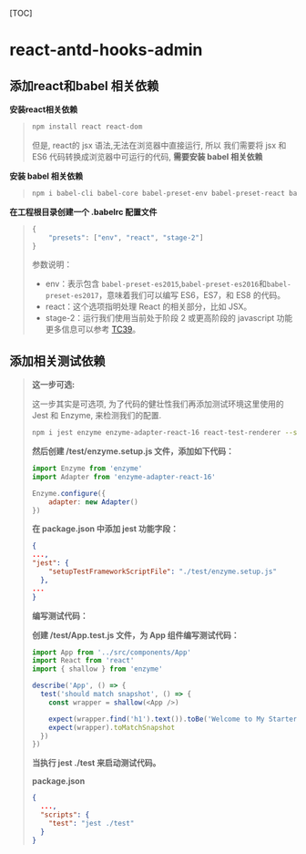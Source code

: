 [TOC]

# react-antd-hooks-admin

## 添加react和babel 相关依赖

**安装react相关依赖**

> ```bash
> npm install react react-dom
> ```
>
> 但是, react的 jsx 语法,无法在浏览器中直接运行, 所以 我们需要将 jsx 和 ES6 代码转换成浏览器中可运行的代码,  **需要安装  babel 相关依赖**

**安装 babel 相关依赖**  

> ```bash
> npm i babel-cli babel-core babel-preset-env babel-preset-react babel-preset-stage-2 --save-dev
> ```

**在工程根目录创建一个 .babelrc 配置文件**

> ```js
> {
>     "presets": ["env", "react", "stage-2"]
> }
> ```
>
> 参数说明：
>
> - env：表示包含 `babel-preset-es2015`,`babel-preset-es2016`和`babel-preset-es2017`，意味着我们可以编写 ES6，ES7，和 ES8 的代码。
> - react：这个选项指明处理 React 的相关部分，比如 JSX。
> - stage-2：运行我们使用当前处于阶段 2 或更高阶段的 javascript 功能更多信息可以参考 [TC39](https://link.zhihu.com/?target=http%3A//2ality.com/2015/11/tc39-process.html)。

## 添加相关测试依赖

> **这一步可选:**
>
> 这一步其实是可选项, 为了代码的健壮性我们再添加测试环境这里使用的 Jest 和 Enzyme, 来检测我们的配置. 
>
> ```bash
> npm i jest enzyme enzyme-adapter-react-16 react-test-renderer --save-dev
> ```
>
> **然后创建 /test/enzyme.setup.js 文件，添加如下代码：**
>
> ```js
> import Enzyme from 'enzyme'
> import Adapter from 'enzyme-adapter-react-16'
> 
> Enzyme.configure({
>     adapter: new Adapter()
> })
> ```
>
> **在 package.json 中添加 jest 功能字段：** 
>
> ```json
> {
> ...,
> "jest": {
>     "setupTestFrameworkScriptFile": "./test/enzyme.setup.js"
>   },
> ...
> }
> ```
>
> **编写测试代码：** 
>
> **创建 /test/App.test.js 文件，为 App 组件编写测试代码：**
>
> ```js
> import App from '../src/components/App'
> import React from 'react'
> import { shallow } from 'enzyme'
> 
> describe('App', () => {
>   test('should match snapshot', () => {
>     const wrapper = shallow(<App />)
> 
>     expect(wrapper.find('h1').text()).toBe('Welcome to My Starter App')
>     expect(wrapper).toMatchSnapshot
>   })
> })
> ```
>
> **当执行 jest ./test 来启动测试代码。**
>
> **package.json**  
>
> ```json
> {
>   ...,
>   "scripts": {
>     "test": "jest ./test"
>   }
> }
> ```
>
> 

